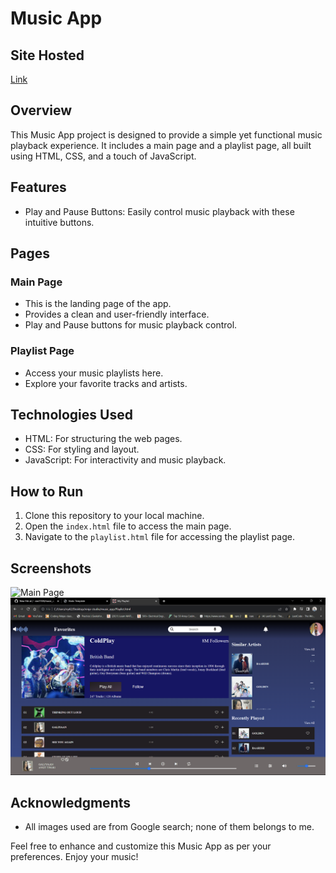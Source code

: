 # Music App

## Site Hosted
[Link](https://ravi1104.github.io/music_app/)

## Overview
This Music App project is designed to provide a simple yet functional music playback experience. It includes a main page and a playlist page, all built using HTML, CSS, and a touch of JavaScript.

## Features
- Play and Pause Buttons: Easily control music playback with these intuitive buttons.

## Pages
### Main Page
- This is the landing page of the app.
- Provides a clean and user-friendly interface.
- Play and Pause buttons for music playback control.

### Playlist Page
- Access your music playlists here.
- Explore your favorite tracks and artists.

## Technologies Used
- HTML: For structuring the web pages.
- CSS: For styling and layout.
- JavaScript: For interactivity and music playback.

## How to Run
1. Clone this repository to your local machine.
2. Open the `index.html` file to access the main page.
3. Navigate to the `playlist.html` file for accessing the playlist page.

## Screenshots
![Main Page](screenshots/main.png)
![Playlist Page](screenshots/playlist.png)

## Acknowledgments
- All images used are from Google search; none of them belongs to me.

Feel free to enhance and customize this Music App as per your preferences. Enjoy your music!
